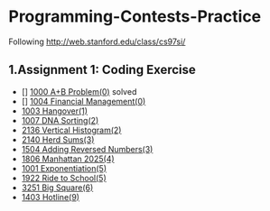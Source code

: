 # Programming-Contests-Practice
Following http://web.stanford.edu/class/cs97si/

## 1.Assignment 1: Coding Exercise
- [] [1000 A+B Problem(0)](http://poj.org/problem?id=1000) solved 
- [] [1004 Financial Management(0)](http://poj.org/problem?id=1004)
- [1003 Hangover(1)](http://poj.org/problem?id=1003)
- [1007 DNA Sorting(2)](http://poj.org/problem?id=1007)
- [2136 Vertical Histogram(2)](http://poj.org/problem?id=2136)
- [2140 Herd Sums(3)](http://poj.org/problem?id=2140)
- [1504 Adding Reversed Numbers(3)](http://poj.org/problem?id=1504)
- [1806 Manhattan 2025(4)](http://poj.org/problem?id=1806)
- [1001 Exponentiation(5)](http://poj.org/problem?id=1001)
- [1922 Ride to School(5)](http://poj.org/problem?id=1922)
- [3251 Big Square(6)](http://poj.org/problem?id=3251)
- [1403 Hotline(9)](http://poj.org/problem?id=1403)
